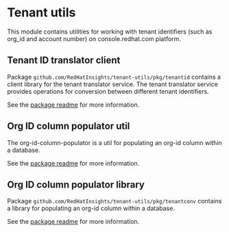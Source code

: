 # Tenant utils

This module contains utilities for working with tenant identifiers (such as org_id and account number) on console.redhat.com platform.

## Tenant ID translator client

Package `github.com/RedHatInsights/tenant-utils/pkg/tenantid` contains a client library for the tenant translator service.
The tenant translator service provides operations for conversion between different tenant identifiers.

See the [package readme](./pkg/tenantid/README.md) for more information.

## Org ID column populator util

The org-id-column-populator is a util for populating an org-id column within a database.

See the [package readme](./cmd/org-id-column-populator/README.md) for more information.

## Org ID column populator library

Package `github.com/RedHatInsights/tenant-utils/pkg/tenantconv` contains a library for populating an org-id column
within a database.

See the [package readme](./pkg/tenantconv/README.md) for more information.
